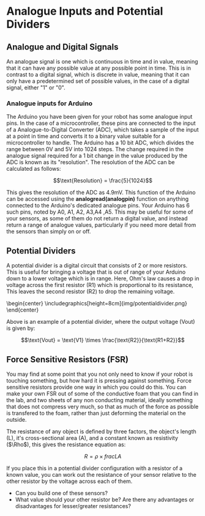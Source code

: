 # Analogue Inputs and Potential Dividers
## Analogue and Digital Signals
An analogue signal is one which is continuous in time and in value, meaning that it can have any possible value at any possible point in time. This is in contrast to a digital signal, which is discrete in value, meaning that it can only have a predetermined set of possible values, in the case of a digital signal, either "1" or "0". 
### Analogue inputs for Arduino
The Arduino you have been given for your robot has some analogue input pins. In the case of a microcontroller, these pins are connected to the input of a Analogue-to-Digital Converter (ADC), which takes a sample of the input at a point in time and converts it to a binary value suitable for a microcontroller to handle. The Arduino has a 10 bit ADC, which divides the range between 0V and 5V into 1024 steps. The change required in the analogue signal required for a 1 bit change in the value produced by the ADC is known as its "resolution". The resolution of the ADC can be calculated as follows:

$$\text{Resolution} = \frac{5}{1024}$$

This gives the resolution of the ADC as 4.9mV. This function of the Arduino can be accessed using the **analogread(analogpin)** function on anything connected to the Arduino's dedicated analogue pins. Your Arduino has 6 such pins, noted by A0, A1, A2, A3,A4 ,A5. This may be useful for some of your sensors, as some of them do not return a digital value, and instead return a range of analogue values, particularly if you need more detail from the sensors than simply on or off.

## Potential Dividers
A potential divider is a digital circuit that consists of 2 or more resistors. This is useful for bringing a voltage that is out of range of your Arduino down to a lower voltage which is in range. Here, Ohm's law causes a drop in voltage across the first resistor (R1) which is proportional to its resistance, This leaves the second resistor (R2) to drop the remaining voltage.

\begin{center}  \includegraphics[height=8cm]{img/potentialdivider.png} \end{center}

Above is an example of a potential divider, where the output voltage (Vout) is given by:

$$\text{Vout} = \text{V1} \times \frac{\text{R2}}{\text{R1+R2}}$$


## Force Sensitive Resistors (FSR)

You may find at some point that you not only need to know if your robot is touching something, but how hard it is pressing against something. Force sensitive resistors provide one way in which you could do this. You can make your own FSR out of some of the conductive foam that you can find in the lab, and two sheets of any non conducting material, ideally something that does not compress very much, so that as much of the force as possible is transfered to the foam, rather than just deforming the material on the outside.

The resistance of any object is defined by three factors, the object's length (L), it's cross-sectional area (A), and a constant known as resistivity ($\Rho$), this gives the resistance equation as:

$$R= \rho \times frac{L}{A}$$

If you place this in a potential divider configuration with a resistor of a known value, you can work out the resistance of your sensor relative to the other resistor by the voltage across each of them.

* Can you build one of these sensors?
* What value should your other resistor be? Are there any advantages or disadvantages for lesser/greater resistances?
